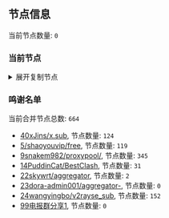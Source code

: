 
## 节点信息
当前节点数量: `0`
### 当前节点
<details>
  <summary>展开复制节点</summary>

    

</details>

### 鸣谢名单
当前合并节点总数: `664`
- [40xJins/x.sub](https://github.com/0xJins/x.sub), 节点数量: `124`
- [5/shaoyouvip/free](https://github.com/shaoyouvip/free), 节点数量: `119`
- [9snakem982/proxypool/](https://github.com/snakem982/proxypool/), 节点数量: `345`
- [14PuddinCat/BestClash](https://github.com/PuddinCat/BestClash), 节点数量: `31`
- [22skywrt/aggregator](https://github.com/skywrt/aggregator), 节点数量: `2`
- [23dora-admin001/aggregator-](https://github.com/dora-admin001/aggregator-), 节点数量: `0`
- [24wangyingbo/v2rayse_sub](https://github.com/wangyingbo/v2rayse_sub), 节点数量: `152`
- [99电报群分享1](https://github.com/cdddbc/getAirport), 节点数量: `0`


